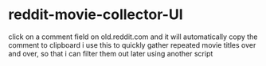 # reddit-movie-collector-UI
click on a comment field on old.reddit.com and it will automatically copy the comment to clipboard
i use this to quickly gather repeated movie titles over and over, so that i can filter them out later using another script
